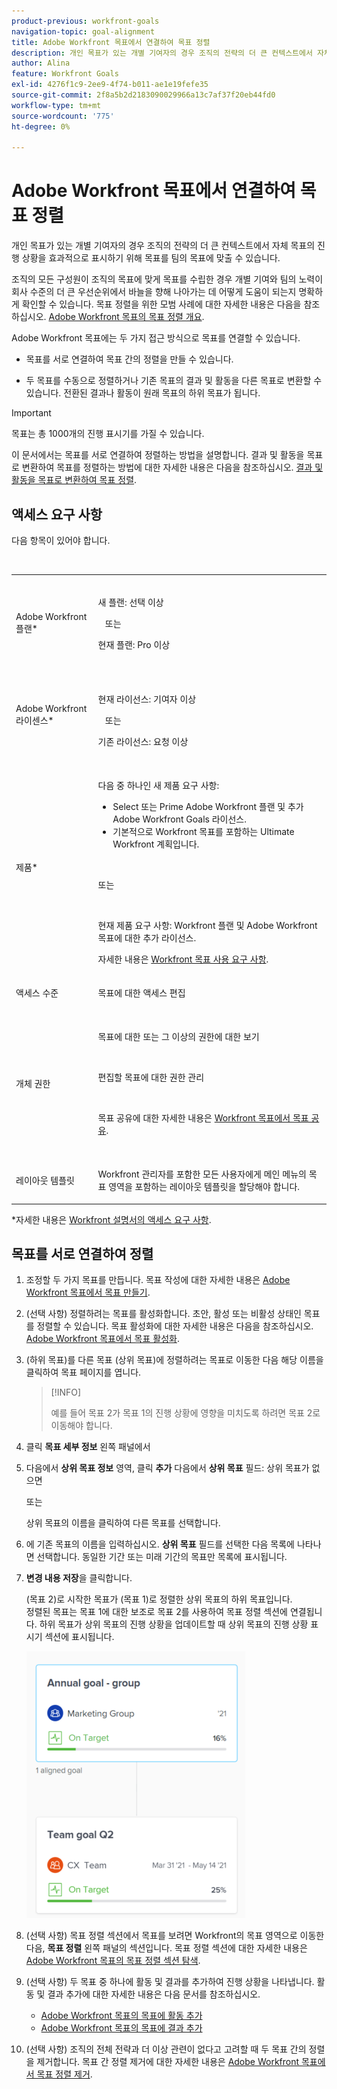 ```yaml
---
product-previous: workfront-goals
navigation-topic: goal-alignment
title: Adobe Workfront 목표에서 연결하여 목표 정렬
description: 개인 목표가 있는 개별 기여자의 경우 조직의 전략의 더 큰 컨텍스트에서 자체 목표의 진행 상황을 효과적으로 표시하기 위해 목표를 팀의 목표에 맞출 수 있습니다.
author: Alina
feature: Workfront Goals
exl-id: 4276f1c9-2ee9-4f74-b011-ae1e19fefe35
source-git-commit: 2f8a5b2d2183090029966a13c7af37f20eb44fd0
workflow-type: tm+mt
source-wordcount: '775'
ht-degree: 0%

---
```


# Adobe Workfront 목표에서 연결하여 목표 정렬


개인 목표가 있는 개별 기여자의 경우 조직의 전략의 더 큰 컨텍스트에서 자체 목표의 진행 상황을 효과적으로 표시하기 위해 목표를 팀의 목표에 맞출 수 있습니다.

조직의 모든 구성원이 조직의 목표에 맞게 목표를 수립한 경우 개별 기여와 팀의 노력이 회사 수준의 더 큰 우선순위에서 바늘을 향해 나아가는 데 어떻게 도움이 되는지 명확하게 확인할 수 있습니다. 목표 정렬을 위한 모범 사례에 대한 자세한 내용은 다음을 참조하십시오. [Adobe Workfront 목표의 목표 정렬 개요](../../workfront-goals/goal-alignment/goal-alignment-overview.md).

Adobe Workfront 목표에는 두 가지 접근 방식으로 목표를 연결할 수 있습니다.

* 목표를 서로 연결하여 목표 간의 정렬을 만들 수 있습니다.

* 두 목표를 수동으로 정렬하거나 기존 목표의 결과 및 활동을 다른 목표로 변환할 수 있습니다. 전환된 결과나 활동이 원래 목표의 하위 목표가 됩니다.

>[!IMPORTANT]
>
>목표는 총 1000개의 진행 표시기를 가질 수 있습니다.

이 문서에서는 목표를 서로 연결하여 정렬하는 방법을 설명합니다. 결과 및 활동을 목표로 변환하여 목표를 정렬하는 방법에 대한 자세한 내용은 다음을 참조하십시오. [결과 및 활동을 목표로 변환하여 목표 정렬](../../workfront-goals/goal-alignment/align-goals-by-converting-results-activities.md).

## 액세스 요구 사항

다음 항목이 있어야 합니다.

<table style="table-layout:auto">
 <col>
 </col>
 <col>
 </col>
 <tbody>
  <tr>
   <td role="rowheader">Adobe Workfront 플랜*</td>
   <td>
   <p>새 플랜: 선택 이상</p>
   또는
   <p>현재 플랜: Pro 이상</p>
   
   </td>
  </tr>
  <tr>
   <td role="rowheader">Adobe Workfront 라이센스*</td>
   <td>
   <p>현재 라이선스: 기여자 이상</p>
   또는
   <p>기존 라이선스: 요청 이상</p> </td>
  </tr>
  <tr>
   <td role="rowheader">제품*</td>
   <td>
   <p> 다음 중 하나인 새 제품 요구 사항: </p>
<ul>
<li>Select 또는 Prime Adobe Workfront 플랜 및 추가 Adobe Workfront Goals 라이선스.</li>
<li>기본적으로 Workfront 목표를 포함하는 Ultimate Workfront 계획입니다. </li></ul>
   <p>또는</p>
   <p>현재 제품 요구 사항: Workfront 플랜 및 Adobe Workfront 목표에 대한 추가 라이선스. </p> <p>자세한 내용은 <a href="../../workfront-goals/goal-management/access-needed-for-wf-goals.md" class="MCXref xref">Workfront 목표 사용 요구 사항</a>. </p> </td>
  </tr>
  <tr>
   <td role="rowheader">액세스 수준</td>
   <td> <p>목표에 대한 액세스 편집</p> </td>
  </tr>
  <tr>
   <td role="rowheader">개체 권한</td>
   <td>
    
     <p>목표에 대한 또는 그 이상의 권한에 대한 보기</p>
     <p>편집할 목표에 대한 권한 관리</p>
     <p>목표 공유에 대한 자세한 내용은 <a href="../../workfront-goals/workfront-goals-settings/share-a-goal.md" class="MCXref xref">Workfront 목표에서 목표 공유</a>. </p>
     </td>
  </tr>
<tr>
   <td role="rowheader"><p>레이아웃 템플릿</p></td>
   <td> <p>Workfront 관리자를 포함한 모든 사용자에게 메인 메뉴의 목표 영역을 포함하는 레이아웃 템플릿을 할당해야 합니다. </p>  
</td>
  </tr>
 </tbody>
</table>

*자세한 내용은 [Workfront 설명서의 액세스 요구 사항](/help/quicksilver/administration-and-setup/add-users/access-levels-and-object-permissions/access-level-requirements-in-documentation.md).

## 목표를 서로 연결하여 정렬

<!--
Aligning goals by connecting them differs depending on what environment you use. 

### Align goals by connecting them in the Production environment

1. Create two goals that you want to align. For information about creating goals, see [Create goals in Adobe Workfront Goals](../../workfront-goals/goal-management/create-goals.md).
1. (Optional) Activate the goals that you want to align. You can align goals that have a Draft, Active, or Inactive status. For information about activating goals, see [Activate goals in Adobe Workfront Goals](../../workfront-goals/goal-management/activate-goals.md).
1. Go to the goal that you want to align (child goal) to another goal (parent goal) and click its name to open the **Goal Details** panel.

   For example, if you want Goal 2 to influence the progress of Goal 1, you must go to Goal 2. 

1. Click **Align to another goal** in the upper-right corner of the right panel.

   ![](assets/align-to-another-goal-link-highlighted-350x128.png)

1. Start typing the name of an existing goal or the name of an owner in the **Align to another goal** field, then select it when it appears in the list. Only goals that are from the same or future periods display in the list. 
1. Click **Save**.

   The goal you started with (Goal 2) is now the child goal of the goal you aligned it with (Goal 1).   
   The aligned goals display connected in the Goal Alignment section with Goal 2 as secondary to Goal 1.

   ![](assets/goal-1-and-2-aligned-cards-350x427.png)

1. (Optional) To view the goals in the Goal Alignment section, do one of the following:

   * Click the Goal Alignment section in the left panel and find the goals by applying the correct filter. For information about filtering information in Workfront Goals, see [Filter information in Adobe Workfront Goals](../../workfront-goals/goal-management/filter-information-wf-goals.md).
   * Click the Goal List, Check-in, or Pulse sections in the left panel and find one of the goals, then click the **Alignment icon** ![](assets/align-icon.png) next to the goal name to go directly to the goal in the Goal Alignment section.

   For information about the Goal Alignment section, see [Navigate the Goal Alignment section in Adobe Workfront Goals](../../workfront-goals/goal-alignment/navigate-goal-alignment-chart.md). 

1. (Optional) Add activities and results to either goal to indicate their progress. For information about adding activities and results, see the following articles:

   * [Add activities to goals in Adobe Workfront Goals](../../workfront-goals/results-and-activities/add-activities-to-goals.md) 
   * [Add results to goals in Adobe Workfront Goals](../../workfront-goals/results-and-activities/add-results-to-goals.md)

1. (Optional) Remove the alignment between two goals, when you consider that no longer is relevant to your organization's overall strategy For information about removing alignment between goals, see [Remove goal alignment in Adobe Workfront Goals](../../workfront-goals/goal-alignment/remove-goal-alignment.md).

-->
1. 조정할 두 가지 목표를 만듭니다. 목표 작성에 대한 자세한 내용은 [Adobe Workfront 목표에서 목표 만들기](../../workfront-goals/goal-management/create-goals.md).
1. (선택 사항) 정렬하려는 목표를 활성화합니다. 초안, 활성 또는 비활성 상태인 목표를 정렬할 수 있습니다. 목표 활성화에 대한 자세한 내용은 다음을 참조하십시오. [Adobe Workfront 목표에서 목표 활성화](../../workfront-goals/goal-management/activate-goals.md).
1. (하위 목표)를 다른 목표 (상위 목표)에 정렬하려는 목표로 이동한 다음 해당 이름을 클릭하여 목표 페이지를 엽니다.

   >[!INFO]
   >
   >예를 들어 목표 2가 목표 1의 진행 상황에 영향을 미치도록 하려면 목표 2로 이동해야 합니다.

1. 클릭 **목표 세부 정보** 왼쪽 패널에서

1. 다음에서 **상위 목표 정보** 영역, 클릭 **추가** 다음에서 **상위 목표** 필드: 상위 목표가 없으면

   또는

   상위 목표의 이름을 클릭하여 다른 목표를 선택합니다.

1. 에 기존 목표의 이름을 입력하십시오. **상위 목표** 필드를 선택한 다음 목록에 나타나면 선택합니다. 동일한 기간 또는 미래 기간의 목표만 목록에 표시됩니다.

1. **변경 내용 저장**&#x200B;을 클릭합니다.

   (목표 2)로 시작한 목표가 (목표 1)로 정렬한 상위 목표의 하위 목표입니다.\
   정렬된 목표는 목표 1에 대한 보조로 목표 2를 사용하여 목표 정렬 섹션에 연결됩니다.
하위 목표가 상위 목표의 진행 상황을 업데이트할 때 상위 목표의 진행 상황 표시기 섹션에 표시됩니다.

   ![](assets/goal-1-and-2-aligned-cards-350x427.png)

1. (선택 사항) 목표 정렬 섹션에서 목표를 보려면 Workfront의 목표 영역으로 이동한 다음, **목표 정렬** 왼쪽 패널의 섹션입니다. 목표 정렬 섹션에 대한 자세한 내용은 [Adobe Workfront 목표의 목표 정렬 섹션 탐색](../../workfront-goals/goal-alignment/navigate-goal-alignment-chart.md).

1. (선택 사항) 두 목표 중 하나에 활동 및 결과를 추가하여 진행 상황을 나타냅니다. 활동 및 결과 추가에 대한 자세한 내용은 다음 문서를 참조하십시오.

   * [Adobe Workfront 목표의 목표에 활동 추가](../../workfront-goals/results-and-activities/add-activities-to-goals.md)
   * [Adobe Workfront 목표의 목표에 결과 추가](../../workfront-goals/results-and-activities/add-results-to-goals.md)

1. (선택 사항) 조직의 전체 전략과 더 이상 관련이 없다고 고려할 때 두 목표 간의 정렬을 제거합니다. 목표 간 정렬 제거에 대한 자세한 내용은 [Adobe Workfront 목표에서 목표 정렬 제거](../../workfront-goals/goal-alignment/remove-goal-alignment.md).

